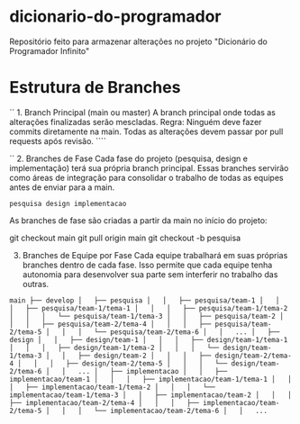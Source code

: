 # dicionario-do-programador
Repositório feito para armazenar alterações no projeto "Dicionário do Programador Infinito"

# Estrutura de Branches
`` 1. Branch Principal (main ou master)
A branch principal onde todas as alterações finalizadas serão mescladas.
Regra: Ninguém deve fazer commits diretamente na main. Todas as alterações devem passar por pull requests após revisão. ````

``
2. Branches de Fase
Cada fase do projeto (pesquisa, design e implementação) terá sua própria branch principal. Essas branches servirão como áreas de integração para consolidar o trabalho de todas as equipes antes de enviar para a main.

``
pesquisa
design
implementacao
``

As branches de fase são criadas a partir da main no início do projeto:

git checkout main
git pull origin main
git checkout -b pesquisa


3. Branches de Equipe por Fase
Cada equipe trabalhará em suas próprias branches dentro de cada fase. Isso permite que cada equipe tenha autonomia para desenvolver sua parte sem interferir no trabalho das outras.

``
main
├── develop
│   ├── pesquisa
│   │   ├── pesquisa/team-1
│   │   │   ├── pesquisa/team-1/tema-1
│   │   │   ├── pesquisa/team-1/tema-2
│   │   │   └── pesquisa/team-1/tema-3
│   │   ├── pesquisa/team-2
│   │   │   ├── pesquisa/team-2/tema-4
│   │   │   ├── pesquisa/team-2/tema-5
│   │   │   └── pesquisa/team-2/tema-6
│   │   ...
│   ├── design
│   │   ├── design/team-1
│   │   │   ├── design/team-1/tema-1
│   │   │   ├── design/team-1/tema-2
│   │   │   └── design/team-1/tema-3
│   │   ├── design/team-2
│   │   │   ├── design/team-2/tema-4
│   │   │   ├── design/team-2/tema-5
│   │   │   └── design/team-2/tema-6
│   │   ...
│   ├── implementacao
│   │   ├── implementacao/team-1
│   │   │   ├── implementacao/team-1/tema-1
│   │   │   ├── implementacao/team-1/tema-2
│   │   │   └── implementacao/team-1/tema-3
│   │   ├── implementacao/team-2
│   │   │   ├── implementacao/team-2/tema-4
│   │   │   ├── implementacao/team-2/tema-5
│   │   │   └── implementacao/team-2/tema-6
│   │   ...
``

````
